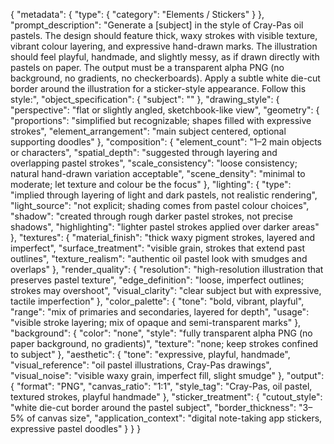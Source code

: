 {
  "metadata": {
    "type": {
      "category": "Elements / Stickers"
    }
  },
  "prompt_description": "Generate a [subject] in the style of Cray-Pas oil pastels. The design should feature thick, waxy strokes with visible texture, vibrant colour layering, and expressive hand-drawn marks. The illustration should feel playful, handmade, and slightly messy, as if drawn directly with pastels on paper. The output must be a transparent alpha PNG (no background, no gradients, no checkerboards). Apply a subtle white die-cut border around the illustration for a sticker-style appearance. Follow this style:",
  "object_specification": {
    "subject": ""
  },
  "drawing_style": {
    "perspective": "flat or slightly angled, sketchbook-like view",
    "geometry": {
      "proportions": "simplified but recognizable; shapes filled with expressive strokes",
      "element_arrangement": "main subject centered, optional supporting doodles"
    },
    "composition": {
      "element_count": "1–2 main objects or characters",
      "spatial_depth": "suggested through layering and overlapping pastel strokes",
      "scale_consistency": "loose consistency; natural hand-drawn variation acceptable",
      "scene_density": "minimal to moderate; let texture and colour be the focus"
    },
    "lighting": {
      "type": "implied through layering of light and dark pastels, not realistic rendering",
      "light_source": "not explicit; shading comes from pastel colour choices",
      "shadow": "created through rough darker pastel strokes, not precise shadows",
      "highlighting": "lighter pastel strokes applied over darker areas"
    },
    "textures": {
      "material_finish": "thick waxy pigment strokes, layered and imperfect",
      "surface_treatment": "visible grain, strokes that extend past outlines",
      "texture_realism": "authentic oil pastel look with smudges and overlaps"
    },
    "render_quality": {
      "resolution": "high-resolution illustration that preserves pastel texture",
      "edge_definition": "loose, imperfect outlines; strokes may overshoot",
      "visual_clarity": "clear subject but with expressive, tactile imperfection"
    },
    "color_palette": {
      "tone": "bold, vibrant, playful",
      "range": "mix of primaries and secondaries, layered for depth",
      "usage": "visible stroke layering; mix of opaque and semi-transparent marks"
    },
    "background": {
      "color": "none",
      "style": "fully transparent alpha PNG (no paper background, no gradients)",
      "texture": "none; keep strokes confined to subject"
    },
    "aesthetic": {
      "tone": "expressive, playful, handmade",
      "visual_reference": "oil pastel illustrations, Cray-Pas drawings",
      "visual_noise": "visible waxy grain, imperfect fill, slight smudge"
    },
    "output": {
      "format": "PNG",
      "canvas_ratio": "1:1",
      "style_tag": "Cray-Pas, oil pastel, textured strokes, playful handmade"
    },
    "sticker_treatment": {
      "cutout_style": "white die-cut border around the pastel subject",
      "border_thickness": "3–5% of canvas size",
      "application_context": "digital note-taking app stickers, expressive pastel doodles"
    }
  }
}
